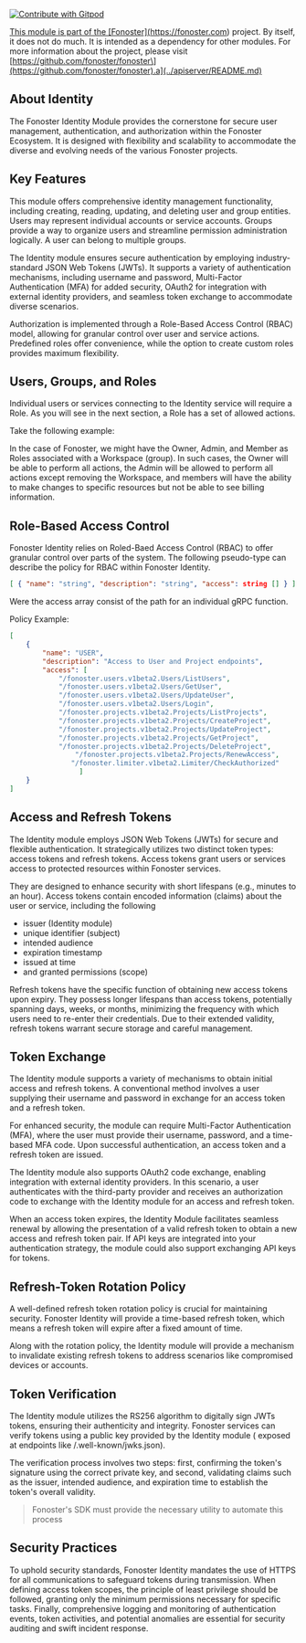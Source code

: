 <a href="https://gitpod.io/#https://github.com/fonoster/fonoster"> <img src="https://img.shields.io/badge/Contribute%20with-Gitpod-908a85?logo=gitpod" alt="Contribute with Gitpod" />

This module is part of the \[Fonoster\](https://fonoster.com) project. By itself, it does not do much. It is intended as a dependency for other modules. For more information about the project, please visit \[https://github.com/fonoster/fonoster\](https://github.com/fonoster/fonoster).a](../apiserver/README.md)

## About Identity

The Fonoster Identity Module provides the cornerstone for secure user management, authentication, and authorization within the Fonoster Ecosystem. It is designed with flexibility and scalability to accommodate the diverse and evolving needs of the various Fonoster projects.

## Key Features

This module offers comprehensive identity management functionality, including creating, reading, updating, and deleting user and group entities. Users may represent individual accounts or service accounts. Groups provide a way to organize users and streamline permission administration logically. A user can belong to multiple groups.

The Identity module ensures secure authentication by employing industry-standard JSON Web Tokens (JWTs). It supports a variety of authentication mechanisms, including username and password, Multi-Factor Authentication (MFA) for added security, OAuth2 for integration with external identity providers, and seamless token exchange to accommodate diverse scenarios.

Authorization is implemented through a Role-Based Access Control (RBAC) model, allowing for granular control over user and service actions. Predefined roles offer convenience, while the option to create custom roles provides maximum flexibility.

## Users, Groups, and Roles

Individual users or services connecting to the Identity service will require a Role. As you will see in the next section, a Role has a set of allowed actions.

Take the following example:

In the case of Fonoster, we might have the Owner, Admin, and Member as Roles associated with a Workspace (group). In such cases, the Owner will be able to perform all actions, the Admin will be allowed to perform all actions except removing the Workspace, and members will have the ability to make changes to specific resources but not be able to see billing information.

## Role-Based Access Control 

Fonoster Identity relies on Roled-Baed Access Control (RBAC) to offer granular control over parts of the system. The following pseudo-type can describe the policy for RBAC within Fonoster Identity.

```json
[ { "name": "string", "description": "string", "access": string [] } ]
```

Were the access array consist of the path for an individual gRPC function.

Policy Example:

```json
[
 	{
 		"name": "USER",
 		"description": "Access to User and Project endpoints",
 		"access": [
	 		"/fonoster.users.v1beta2.Users/ListUsers",
 			"/fonoster.users.v1beta2.Users/GetUser",
 			"/fonoster.users.v1beta2.Users/UpdateUser",
 			"/fonoster.users.v1beta2.Users/Login",
  			"/fonoster.projects.v1beta2.Projects/ListProjects",
 			"/fonoster.projects.v1beta2.Projects/CreateProject",
 			"/fonoster.projects.v1beta2.Projects/UpdateProject",
 			"/fonoster.projects.v1beta2.Projects/GetProject",
 			"/fonoster.projects.v1beta2.Projects/DeleteProject",
 		        "/fonoster.projects.v1beta2.Projects/RenewAccess",
 		       "/fonoster.limiter.v1beta2.Limiter/CheckAuthorized"
                 ]
	}
]
```

## Access and Refresh Tokens

The Identity module employs JSON Web Tokens (JWTs) for secure and flexible authentication. It strategically utilizes two distinct token types: access tokens and refresh tokens. Access tokens grant users or services access to protected resources within Fonoster services. 

They are designed to enhance security with short lifespans (e.g., minutes to an hour). Access tokens contain encoded information (claims) about the user or service, including the following

- issuer (Identity module)
- unique identifier (subject)
- intended audience
- expiration timestamp
- issued at time 
- and granted permissions (scope)

Refresh tokens have the specific function of obtaining new access tokens upon expiry. They possess longer lifespans than access tokens, potentially spanning days, weeks, or months, minimizing the frequency with which users need to re-enter their credentials. Due to their extended validity, refresh tokens warrant secure storage and careful management.

## Token Exchange

The Identity module supports a variety of mechanisms to obtain initial access and refresh tokens. A conventional method involves a user supplying their username and password in exchange for an access token and a refresh token. 

For enhanced security, the module can require Multi-Factor Authentication (MFA), where the user must provide their username, password, and a time-based MFA code. Upon successful authentication, an access token and a refresh token are issued. 

The Identity module also supports OAuth2 code exchange, enabling integration with external identity providers. In this scenario, a user authenticates with the third-party provider and receives an authorization code to exchange with the Identity module for an access and refresh token.

When an access token expires, the Identity Module facilitates seamless renewal by allowing the presentation of a valid refresh token to obtain a new access and refresh token pair. If API keys are integrated into your authentication strategy, the module could also support exchanging API keys for tokens.

## Refresh-Token Rotation Policy

A well-defined refresh token rotation policy is crucial for maintaining security. Fonoster Identity will provide a time-based refresh token, which means a refresh token will expire after a fixed amount of time.

Along with the rotation policy, the Identity module will provide a mechanism to invalidate existing refresh tokens to address scenarios like compromised devices or accounts.

## Token Verification

The Identity module utilizes the RS256 algorithm to digitally sign JWTs tokens, ensuring their authenticity and integrity. Fonoster services can verify tokens using a public key provided by the Identity module ( exposed at endpoints like /.well-known/jwks.json). 

The verification process involves two steps: first, confirming the token's signature using the correct private key, and second, validating claims such as the issuer, intended audience, and expiration time to establish the token's overall validity.

> Fonoster's SDK must provide the necessary utility to automate this process

## Security  Practices

To uphold security standards, Fonoster Identity mandates the use of HTTPS for all communications to safeguard tokens during transmission. When defining access token scopes, the principle of least privilege should be followed, granting only the minimum permissions necessary for specific tasks. Finally, comprehensive logging and monitoring of authentication events, token activities, and potential anomalies are essential for security auditing and swift incident response.

